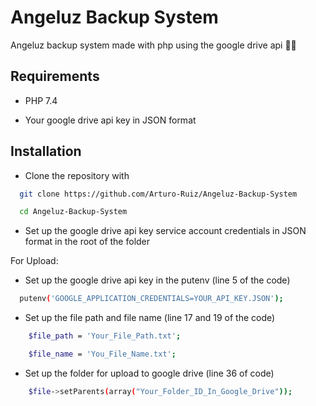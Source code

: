 
# Angeluz Backup System

Angeluz backup system made with php using the google drive api 👨‍💻


## Requirements

- PHP 7.4

- Your google drive api key in JSON format


## Installation

- Clone the repository with

```bash
  git clone https://github.com/Arturo-Ruiz/Angeluz-Backup-System

  cd Angeluz-Backup-System
```

- Set up the google drive api key service account credentials in JSON format in the root of the folder


For Upload: 

- Set up the google drive api key in the putenv (line 5 of the code)

```bash
  putenv('GOOGLE_APPLICATION_CREDENTIALS=YOUR_API_KEY.JSON');

```

- Set up the file path and file name (line 17 and 19 of the code) 

```bash
    $file_path = 'Your_File_Path.txt';

    $file_name = 'You_File_Name.txt';

```
- Set up the folder for upload to google drive (line 36 of code)

```bash
    $file->setParents(array("Your_Folder_ID_In_Google_Drive"));

```